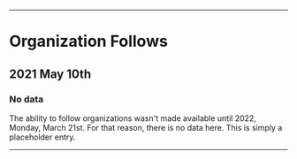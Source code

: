 
***

# Organization Follows

## 2021 May 10th

### No data

The ability to follow organizations wasn't made available until 2022, Monday, March 21st. For that reason, there is no data here. This is simply a placeholder entry.

***
